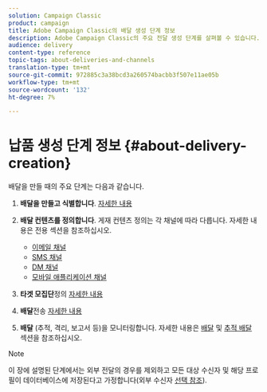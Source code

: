 ```yaml
---
solution: Campaign Classic
product: campaign
title: Adobe Campaign Classic의 배달 생성 단계 정보
description: Adobe Campaign Classic의 주요 전달 생성 단계를 살펴볼 수 있습니다.
audience: delivery
content-type: reference
topic-tags: about-deliveries-and-channels
translation-type: tm+mt
source-git-commit: 972885c3a38bcd3a260574bacbb3f507e11ae05b
workflow-type: tm+mt
source-wordcount: '132'
ht-degree: 7%

---
```



# 납품 생성 단계 정보 {#about-delivery-creation}

배달을 만들 때의 주요 단계는 다음과 같습니다.

1. **배달을 만들고 식별합니다**. [자세한 내용](../../delivery/using/steps-create-and-identify-the-delivery.md)

1. **배달 컨텐츠를 정의합니다**. 게재 컨텐츠 정의는 각 채널에 따라 다릅니다. 자세한 내용은 전용 섹션을 참조하십시오.

   * [이메일 채널](../../delivery/using/defining-the-email-content.md)
   * [SMS 채널](../../delivery/using/sms-channel.md#defining-the-sms-content)
   * [DM 채널](../../delivery/using/defining-the-direct-mail-content.md)
   * [모바일 애플리케이션 채널](../../delivery/using/about-mobile-app-channel.md)

1. **타겟 모집단**&#x200B;정의 [자세한 내용](../../delivery/using/steps-defining-the-target-population.md)

1. **배달**&#x200B;전송 [자세한 내용](../../delivery/using/steps-sending-the-delivery.md)

1. **배달** (추적, 격리, 보고서 등)을 모니터링합니다. 자세한 내용은 [배달](../../delivery/using/monitoring-a-delivery.md) 및 [추적 배달](../../delivery/using/about-message-tracking.md) 섹션을 참조하십시오.

>[!NOTE]
>
>이 장에 설명된 단계에서는 외부 전달의 경우를 제외하고 모든 대상 수신자 및 해당 프로필이 데이터베이스에 저장된다고 가정합니다(외부 수신자 [선택 참조](../../delivery/using/steps-defining-the-target-population.md#selecting-external-recipients)).

